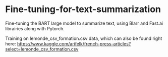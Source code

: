# Fine-tuning-for-text-summarization

Fine-tuning the BART large model to summarize text, using Blarr and Fast.ai librairies along with Pytorch.


Training on lemonde_csv_formation.csv data, which can also be found right here: https://www.kaggle.com/arifelk/french-press-articles?select=lemonde_csv_formation.csv
